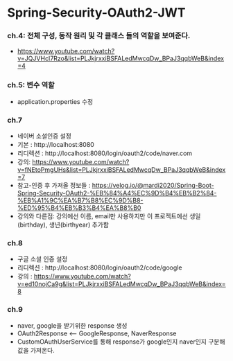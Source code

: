 # Spring-Security-OAuth2-JWT

### ch.4: 전체 구성, 동작 원리 및 각 클래스 들의 역할을 보여준다. 
* https://www.youtube.com/watch?v=JQJVHcI7Rzo&list=PLJkjrxxiBSFALedMwcqDw_BPaJ3qqbWeB&index=4


### ch.5: 변수 역할
* application.properties 수정



### ch.7
* 네이버 소셜인증 설정
* 기본 : http://localhost:8080
* 리디렉션 : http://localhost:8080/login/oauth2/code/naver.com
* 강의: https://www.youtube.com/watch?v=fNEtoPmgUHs&list=PLJkjrxxiBSFALedMwcqDw_BPaJ3qqbWeB&index=7
* 참고-인증 후 가져올 정보들 : https://velog.io/@mardi2020/Spring-Boot-Spring-Security-OAuth2-%EB%84%A4%EC%9D%B4%EB%B2%84-%EB%A1%9C%EA%B7%B8%EC%9D%B8-%ED%95%B4%EB%B3%B4%EA%B8%B0
* 강의와 다른점: 강의에선 이름, email만 사용하지만 이 프로젝트에선 생일(birthday), 생년(birthyear) 추가함


### ch.8
* 구글 소셜 인증 설정
* 리디렉션 : http://localhost:8080/login/oauth2/code/google
* 강의 : https://www.youtube.com/watch?v=ed10nojCa9g&list=PLJkjrxxiBSFALedMwcqDw_BPaJ3qqbWeB&index=8


### ch.9
* naver, google을 받기위한 response 생성
* OAuth2Response <-- GoogleResponse, NaverResponse
* CustomOAuthUserService를 통해 response가 google인지 naver인지 구분해 값을 가져온다.